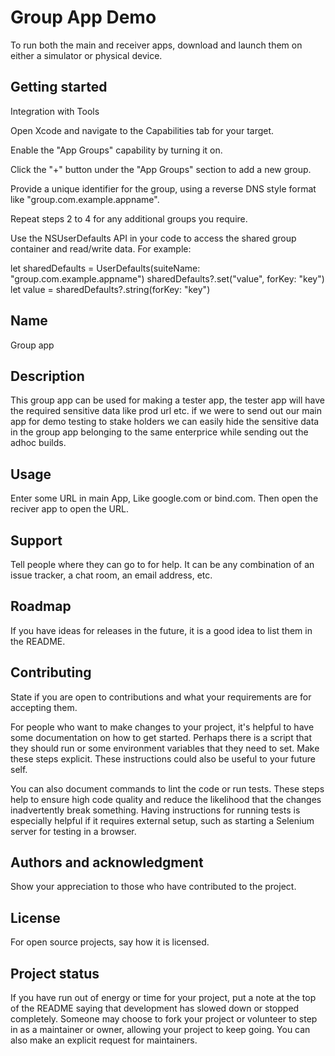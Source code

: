 # Group App Demo

To run both the main and receiver apps, download and launch them on either a simulator or physical device.

## Getting started

Integration with Tools

Open Xcode and navigate to the Capabilities tab for your target.

Enable the "App Groups" capability by turning it on.

Click the "+" button under the "App Groups" section to add a new group.

Provide a unique identifier for the group, using a reverse DNS style format like "group.com.example.appname".

Repeat steps 2 to 4 for any additional groups you require.

Use the NSUserDefaults API in your code to access the shared group container and read/write data. For example:

let sharedDefaults = UserDefaults(suiteName: "group.com.example.appname")
sharedDefaults?.set("value", forKey: "key")
let value = sharedDefaults?.string(forKey: "key")

## Name
Group app

## Description
This group app can be used for making a tester app, the tester app will have the required sensitive data like prod url etc. if we were to send out our main app for demo testing to stake holders we can easily hide the sensitive data in the group app belonging to the same enterprice while sending out the adhoc builds.


## Usage
Enter some URL in main App, Like google.com or bind.com. Then open the reciver app to open the URL.

## Support
Tell people where they can go to for help. It can be any combination of an issue tracker, a chat room, an email address, etc.

## Roadmap
If you have ideas for releases in the future, it is a good idea to list them in the README.

## Contributing
State if you are open to contributions and what your requirements are for accepting them.

For people who want to make changes to your project, it's helpful to have some documentation on how to get started. Perhaps there is a script that they should run or some environment variables that they need to set. Make these steps explicit. These instructions could also be useful to your future self.

You can also document commands to lint the code or run tests. These steps help to ensure high code quality and reduce the likelihood that the changes inadvertently break something. Having instructions for running tests is especially helpful if it requires external setup, such as starting a Selenium server for testing in a browser.

## Authors and acknowledgment
Show your appreciation to those who have contributed to the project.

## License
For open source projects, say how it is licensed.

## Project status
If you have run out of energy or time for your project, put a note at the top of the README saying that development has slowed down or stopped completely. Someone may choose to fork your project or volunteer to step in as a maintainer or owner, allowing your project to keep going. You can also make an explicit request for maintainers.

